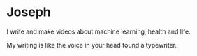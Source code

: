 # Joseph

I write and make videos about machine learning, health and life.

My writing is like the voice in your head found a typewriter.

